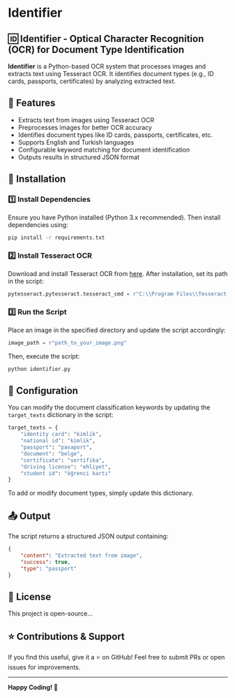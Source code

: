 # Identifier

## 🆔 Identifier - Optical Character Recognition (OCR) for Document Type Identification

**Identifier** is a Python-based OCR system that processes images and extracts text using Tesseract OCR. It identifies document types (e.g., ID cards, passports, certificates) by analyzing extracted text.

## 📌 Features
- Extracts text from images using Tesseract OCR
- Preprocesses images for better OCR accuracy
- Identifies document types like ID cards, passports, certificates, etc.
- Supports English and Turkish languages
- Configurable keyword matching for document identification
- Outputs results in structured JSON format

## 🚀 Installation
### 1️⃣ Install Dependencies
Ensure you have Python installed (Python 3.x recommended). Then install dependencies using:

```bash
pip install -r requirements.txt
```

### 2️⃣ Install Tesseract OCR
Download and install Tesseract OCR from [here](https://github.com/UB-Mannheim/tesseract/wiki). After installation, set its path in the script:

```python
pytesseract.pytesseract.tesseract_cmd = r"C:\\Program Files\\Tesseract-OCR\\tesseract.exe"
```

### 3️⃣ Run the Script
Place an image in the specified directory and update the script accordingly:

```python
image_path = r"path_to_your_image.png"
```
Then, execute the script:

```bash
python identifier.py
```

## 🔧 Configuration
You can modify the document classification keywords by updating the `target_texts` dictionary in the script:

```python
target_texts = {
    "identity card": "kimlik",
    "national id": "kimlik",
    "passport": "pasaport",
    "document": "belge",
    "certificate": "sertifika",
    "driving license": "ehliyet",
    "student id": "öğrenci kartı"
}
```

To add or modify document types, simply update this dictionary.

## 📤 Output
The script returns a structured JSON output containing:

```json
{
    "content": "Extracted text from image",
    "success": true,
    "type": "passport"
}
```

## 📜 License
This project is open-source...

## ⭐ Contributions & Support
If you find this useful, give it a ⭐ on GitHub! Feel free to submit PRs or open issues for improvements.

---
**Happy Coding! 🚀**

